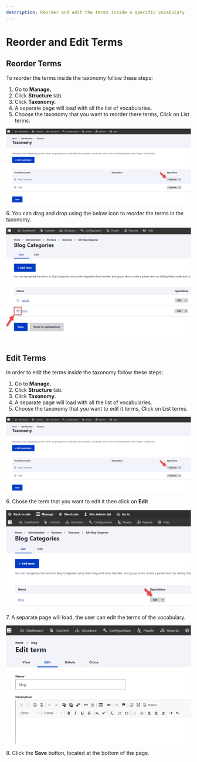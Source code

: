 ```yaml
---
description: Reorder and edit the terms inside a specific vocabulary
---
```


# Reorder and Edit Terms

## Reorder Terms

To reorder the terms inside the taxonomy follow these steps:&#x20;

1. Go to **Manage.**
2. Click **Structure** tab.
3. Click **Taxonomy.**
4. A separate page will load with all the list of vocabularies.
5. Choose the taxonomy that you want to reorder there terms, Click on List terms.

![List Terms of the Taxonomy](<../../../.gitbook/assets/image (43).png>)

6\. You can drag and drop using the below icon to reorder the terms in the taxonomy.

![Reorder Terms in Taxonomy](<../../../.gitbook/assets/image (54).png>)

## Edit Terms

In order to edit the terms inside the taxonomy follow these steps:&#x20;

1. Go to **Manage.**
2. Click **Structure** tab.
3. Click **Taxonomy.**
4. A separate page will load with all the list of vocabularies.
5. Choose the taxonomy that you want to edit it terms, Click on List terms.

![List Terms of Blog Categories Taxonomy](<../../../.gitbook/assets/image (49) (1).png>)

6\. Chose the term that you want to edit it then click on **Edit**

![Edit Terms](<../../../.gitbook/assets/image (51).png>)

7\. A separate page will load, the user can edit the terms of the vocabulary.

![Edit the Blog Term](<../../../.gitbook/assets/image (56) (1).png>)

8\. Click the **Save** button, located at the bottom of the page.
